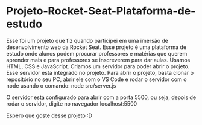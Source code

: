 # Projeto-Rocket-Seat-Plataforma-de-estudo
Esse foi um projeto que fiz quando participei em uma imersão de desenvolvimento web da Rocket Seat.
Esse projeto é uma plataforma de estudo onde alunos podem procurar professores e matérias que querem aprender mais
e para professores se inscreverem para dar aulas.
Usamos HTML, CSS e JavaScript.
Criamos um servidor para poder abrir o projeto. Esse servidor está integrado no projeto.
Para abrir o projeto, basta clonar o repositório no seu PC, abrir ele com o VS Code e rodar o servidor com o node usando o comando:
node src/server.js

O servidor está configurado para abrir com a porta 5500, ou seja, depois de rodar o servidor, digite no navegador localhost:5500

Espero que goste desse projeto :D
